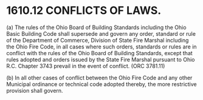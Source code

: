 1610.12 CONFLICTS OF LAWS.
==========================

​(a) The rules of the Ohio Board of Building Standards including the
Ohio Basic Building Code shall supersede and govern any order, standard
or rule of the Department of Commerce, Division of State Fire Marshal
including the Ohio Fire Code, in all cases where such orders, standards
or rules are in conflict with the rules of the Ohio Board of Building
Standards, except that rules adopted and orders issued by the State Fire
Marshal pursuant to Ohio R.C. Chapter 3743 prevail in the event of
conflict. (ORC 3781.11)

​(b) In all other cases of conflict between the Ohio Fire Code and any
other Municipal ordinance or technical code adopted thereby, the more
restrictive provision shall govern.
